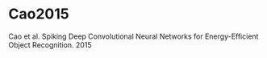 # Cao2015
Cao et al. Spiking Deep Convolutional Neural Networks for Energy-Efficient Object Recognition. 2015
